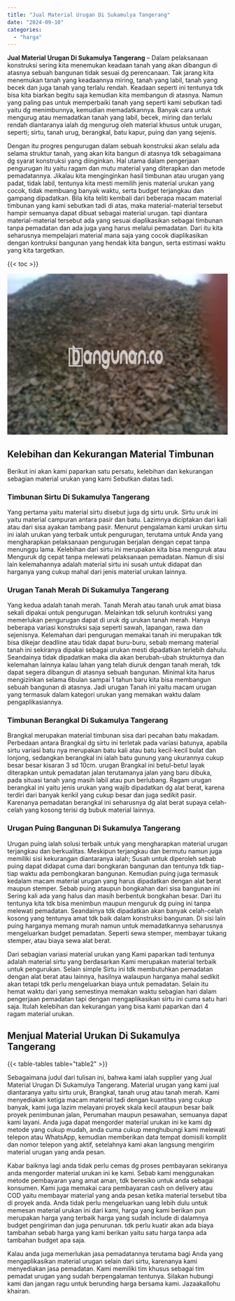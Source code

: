 ```yaml
---
title: "Jual Material Urugan Di Sukamulya Tangerang"
date: "2024-09-10"
categories: 
  - "harga"
---
```


**Jual Material Urugan Di Sukamulya Tangerang** – Dalam pelaksanaan konstruksi sering kita menemukan keadaan tanah yang akan dibangun di atasnya sebuah bangunan tidak sesuai dg perencanaan. Tak jarang kita menemukan tanah yang keadaannya miring, tanah yang labil, tanah yang becek dan juga tanah yang terlalu rendah. Keadaan seperti ini tentunya tdk bisa kita biarkan begitu saja kemudian kita membangun di atasnya. Namun yang paling pas untuk memperbaiki tanah yang seperti kami sebutkan tadi yaitu dg menimbunnya, kemudian memadatkannya. Banyak cara untuk mengurug atau memadatkan tanah yang labil, becek, miring dan terlalu rendah diantaranya ialah dg mengurug oleh material khusus untuk urugan, seperti; sirtu, tanah urug, berangkal, batu kapur, puing dan yang sejenis.

Dengan itu progres pengurugan dalam sebuah konstruksi akan selalu ada selama struktur tanah, yang akan kita bangun di atasnya tdk sebagaimana dg syarat konstruksi yang diinginkan. Hal utama dalam pengerjaan pengurugan itu yaitu ragam dan mutu material yang diterapkan dan metode pemadatannya. Jikalau kita menginginkan hasil timbunan atau urugan yang padat, tidak labil, tentunya kita mesti memilih jenis material urukan yang cocok, tidak membuang banyak waktu, serta budget terjangkau dan gampang dipadatkan. Bila kita teliti kembali dari beberapa macam material timbunan yang kami sebutkan tadi di atas, maka material-material tersebut hampir semuanya dapat dibuat sebagai material urugan. tapi diantara material-material tersebut ada yang sesuai diaplikasikan sebagai timbunan tanpa pemadatan dan ada juga yang harus melalui pemadatan. Dari itu kita seharusnya mempelajari material mana saja yang cocok diaplikasikan dengan kontruksi bangunan yang hendak kita bangun, serta estimasi waktu yang kita targetkan.

{{< toc >}}

![Jual Material Urugan Di Sukamulya Tangerang](/images/jual-urugan-13.png)

## Kelebihan dan Kekurangan Material Timbunan

Berikut ini akan kami paparkan satu persatu, kelebihan dan kekurangan sebagian material urukan yang kami Sebutkan diatas tadi.

### Timbunan Sirtu Di Sukamulya Tangerang

Yang pertama yaitu material sirtu disebut juga dg sirtu uruk. Sirtu uruk ini yaitu material campuran antara pasir dan batu. Lazimnya diciptakan dari kali atau dari sisa ayakan tambang pasir. Menurut pengalaman kami urukan sirtu ini ialah urukan yang terbaik untuk pengurugan, terutama untuk Anda yang mengharapkan pelaksanaan pengurugan berjalan dengan cepat tanpa menunggu lama. Kelebihan dari sirtu ini merupakan kita bisa menguruk atau Menguruk dg cepat tanpa melewati pelaksanaan pemadatan. Namun di sisi lain kelemahannya adalah material sirtu ini susah untuk didapat dan harganya yang cukup mahal dari jenis material urukan lainnya.

### Urugan Tanah Merah Di Sukamulya Tangerang

Yang kedua adalah tanah merah. Tanah Merah atau tanah uruk amat biasa sekali dipakai untuk pengurugan. Melainkan tdk seluruh kontruksi yang memerlukan pengurugan dapat di uruk dg urukan tanah merah. Hanya beberapa variasi konstruksi saja seperti sawah, lapangan, rawa dan sejenisnya. Kelemahan dari pengurugan memakai tanah ini merupakan tdk bisa dikejar deadline atau tidak dapat buru-buru, sebab memang material tanah ini sekiranya dipakai sebagai urukan mesti dipadatkan terlebih dahulu. Seandainya tidak dipadatkan maka dia akan berubah-ubah strukturnya dan kelemahan lainnya kalau lahan yang telah diuruk dengan tanah merah, tdk dapat segera dibangun di atasnya sebuah bangunan. Minimal kita harus mengizinkan selama 6bulan sampai 1 tahun baru kita bisa membangun sebuah bangunan di atasnya. Jadi urugan Tanah ini yaitu macam urugan yang termasuk dalam kategori urukan yang memakan waktu dalam pengaplikasiannya.

### Timbunan Berangkal Di Sukamulya Tangerang

Brangkal merupakan material timbunan sisa dari pecahan batu makadam. Perbedaan antara Brangkal dg sirtu ini terletak pada variasi batunya, apabila sirtu variasi batu nya merupakan batu kali atau batu kecil-kecil bulat dan lonjong, sedangkan berangkal ini ialah batu gunung yang ukurannya cukup besar besar kisaran 3 sd 10cm. urugan Brangkal ini betul-betul layak diterapkan untuk pemadatan jalan terutamanya jalan yang baru dibuka, pada situasi tanah yang masih labil atau pun berlubang. Ragam urugan berangkal ini yaitu jenis urukan yang wajib dipadatkan dg alat berat, karena terdiri dari banyak kerikil yang cukup besar dan juga sedikit pasir. Karenanya pemadatan berangkal ini seharusnya dg alat berat supaya celah-celah yang kosong terisi dg bubuk material lainnya.

### Urugan Puing Bangunan Di Sukamulya Tangerang

Urugan puing ialah solusi terbaik untuk yang mengharapkan material urugan terjangkau dan berkualitas. Meskipun terjangkau dan bermutu namun juga memiliki sisi kekurangan diantaranya ialah; Susah untuk diperoleh sebab puing dapat didapat cuma dari bongkaran bangunan dan tentunya tdk tiap-tiap waktu ada pembongkaran bangunan. Kemudian puing juga termasuk kedalam macam material urugan yang harus dipadatkan dengan alat berat maupun stemper. Sebab puing ataupun bongkahan dari sisa bangunan ini Sering kali ada yang halus dan masih berbentuk bongkahan besar. Dari itu tentunya kita tdk bisa menimbun maupun menguruk dg puing ini tanpa melewati pemadatan. Seandainya tdk dipadatkan akan banyak celah-celah kosong yang tentunya amat tdk baik dalam konstruksi bangunan. Di sisi lain puing harganya memang murah namun untuk memadatkannya seharusnya mengeluarkan budget pemadatan. Seperti sewa stemper, membayar tukang stemper, atau biaya sewa alat berat.

Dari sebagian variasi material urukan yang Kami paparkan tadi tentunya adalah material sirtu yang berdasarkan Kami merupakan material terbaik untuk pengurukan. Selain simple Sirtu ini tdk membutuhkan pemadatan dengan alat berat atau lainnya, hasilnya walaupun harganya mahal sedikit akan tetapi tdk perlu mengeluarkan biaya untuk pemadatan. Selain itu hemat waktu dari yang semestinya memakan waktu sebagian hari dalam pengerjaan pemadatan tapi dengan mengaplikasikan sirtu ini cuma satu hari saja. Itulah kelebihan dan kekurangan yang bisa kami paparkan dari 4 ragam material urukan.

## Menjual Material Urukan Di Sukamulya Tangerang

{{< table-tables table="table2" >}}

Sebagaimana judul dari tulisan ini, bahwa kami ialah supplier yang Jual Material Urugan Di Sukamulya Tangerang. Material urugan yang kami jual diantaranya yaitu sirtu uruk, Brangkal, tanah urug atau tanah merah. Kami menyediakan ketiga macam material tadi dengan kuantitas yang cukup banyak, kami juga lazim melayani proyek skala kecil ataupun besar baik proyek penimbunan jalan, Perumahan maupun pesawahan, semuanya dapat kami layani. Anda juga dapat mengorder material urukan ini ke kami dg metode yang cukup mudah, anda cuma cukup menghubungi kami melewati telepon atau WhatsApp, kemudian memberikan data tempat domisili komplit dan nomor telepon yang aktif, setelahnya kami akan langsung mengirim material urugan yang anda pesan.

Kabar baiknya lagi anda tidak perlu cemas dg proses pembayaran sekiranya anda mengorder material urukan ini ke kami. Sebab kami menggunakan metode pembayaran yang amat aman, tdk beresiko untuk anda sebagai konsumen. Kami juga memakai cara pembayaran cash on delivery atau COD yaitu membayar material yang anda pesan ketika material tersebut tiba di proyek anda. Anda tidak perlu mengeluarkan uang lebih dulu untuk memesan material urukan ini dari kami, harga yang kami berikan pun merupakan harga yang terbaik harga yang sudah include di dalamnya budget pengiriman dan juga penurunan. tdk perlu kuatir akan ada biaya tambahan sebab harga yang kami berikan yaitu satu harga tanpa ada tambahan budget apa saja.

Kalau anda juga memerlukan jasa pemadatannya terutama bagi Anda yang mengaplikasikan material urugan selain dari sirtu, karenanya kami menyediakan jasa pemadatan. Kami memiliki tim khusus sebagai tim pemadat urugan yang sudah berpengalaman tentunya. Silakan hubungi kami dan jangan ragu untuk berunding harga bersama kami. Jazaakallohu khairan.
